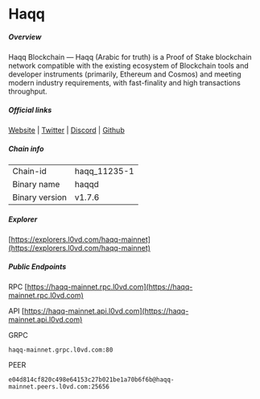 # Haqq


##### Overview
Haqq Blockchain — Haqq (Arabic for truth) is a Proof of Stake blockchain network compatible with the existing ecosystem of Blockchain tools and developer instruments (primarily, Ethereum and Cosmos) and meeting modern industry requirements, with fast-finality and high transactions throughput.


##### Official links
[Website](https://islamiccoin.net/) | [Twitter](https://twitter.com/islamiccoin_net) | [Discord](https://discord.gg/islamic-coin) | [Github](https://github.com/haqq-network)

##### Chain info

|  |  |
| ------ | ------ |
| Chain-id | haqq_11235-1 |
| Binary name | haqqd |
| Binary version | v1.7.6 |

##### Explorer
[https://explorers.l0vd.com/haqq-mainnet](https://explorers.l0vd.com/haqq-mainnet)

##### Public Endpoints
RPC
[https://haqq-mainnet.rpc.l0vd.com](https://haqq-mainnet.rpc.l0vd.com)

API
[https://haqq-mainnet.api.l0vd.com](https://haqq-mainnet.api.l0vd.com)

GRPC
```
haqq-mainnet.grpc.l0vd.com:80
```

PEER
```
e04d814cf820c498e64153c27b021be1a70b6f6b@haqq-mainnet.peers.l0vd.com:25656
```
